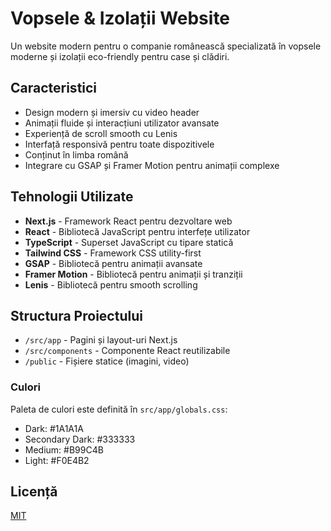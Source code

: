 # Vopsele & Izolații Website

Un website modern pentru o companie românească specializată în vopsele moderne și izolații eco-friendly pentru case și clădiri.

## Caracteristici

- Design modern și imersiv cu video header
- Animații fluide și interacțiuni utilizator avansate
- Experiență de scroll smooth cu Lenis
- Interfață responsivă pentru toate dispozitivele
- Conținut în limba română
- Integrare cu GSAP și Framer Motion pentru animații complexe

## Tehnologii Utilizate

- **Next.js** - Framework React pentru dezvoltare web
- **React** - Bibliotecă JavaScript pentru interfețe utilizator
- **TypeScript** - Superset JavaScript cu tipare statică
- **Tailwind CSS** - Framework CSS utility-first
- **GSAP** - Bibliotecă pentru animații avansate
- **Framer Motion** - Bibliotecă pentru animații și tranziții
- **Lenis** - Bibliotecă pentru smooth scrolling

## Structura Proiectului

- `/src/app` - Pagini și layout-uri Next.js
- `/src/components` - Componente React reutilizabile
- `/public` - Fișiere statice (imagini, video)

### Culori

Paleta de culori este definită în `src/app/globals.css`:

- Dark: #1A1A1A
- Secondary Dark: #333333
- Medium: #B99C4B
- Light: #F0E4B2

## Licență

[MIT](https://choosealicense.com/licenses/mit/)
